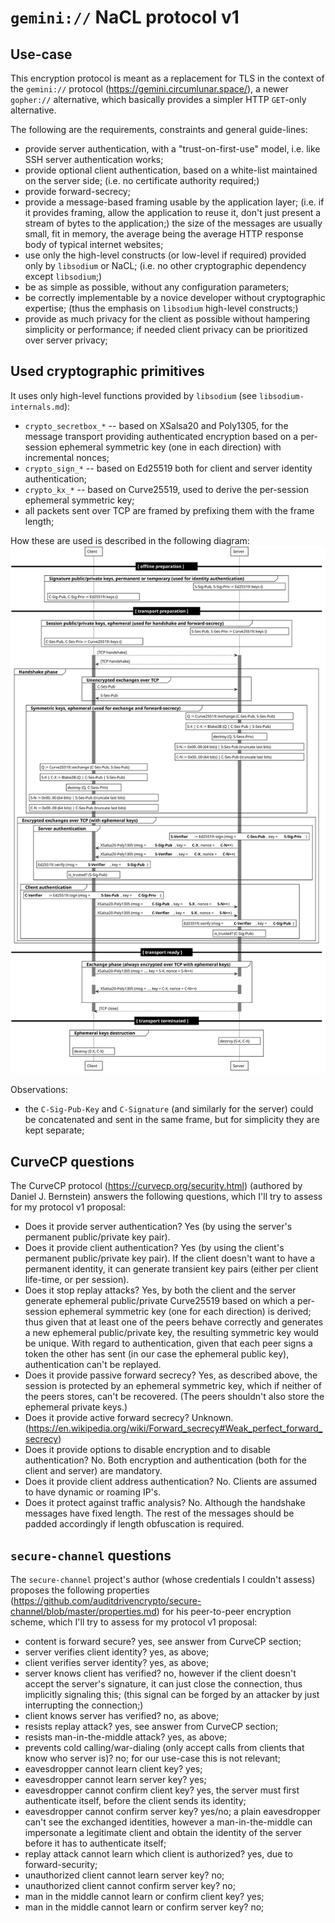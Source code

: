 
# `gemini://` NaCL protocol v1




## Use-case

This encryption protocol is meant as a replacement for TLS in the context of the `gemini://` protocol (https://gemini.circumlunar.space/), a newer `gopher://` alternative, which basically provides a simpler HTTP `GET`-only alternative.

The following are the requirements, constraints and general guide-lines:
* provide server authentication, with a "trust-on-first-use" model, i.e. like SSH server authentication works;
* provide optional client authentication, based on a white-list maintained on the server side;  (i.e. no certificate authority required;)
* provide forward-secrecy;
* provide a message-based framing usable by the application layer;  (i.e. if it provides framing, allow the application to reuse it, don't just present a stream of bytes to the application;)  the size of the messages are usually small, fit in memory, the average being the average HTTP response body of typical internet websites;
* use only the high-level constructs (or low-level if required) provided only by `libsodium` or NaCL;  (i.e. no other cryptographic dependency except `libsodium`;)
* be as simple as possible, without any configuration parameters;
* be correctly implementable by a novice developer without cryptographic expertise;  (thus the emphasis on `libsodium` high-level constructs;)
* provide as much privacy for the client as possible without hampering simplicity or performance;  if needed client privacy can be prioritized over server privacy;




## Used cryptographic primitives

It uses only high-level functions provided by `libsodium` (see `libsodium-internals.md`):
* `crypto_secretbox_*` -- based on XSalsa20 and Poly1305, for the message transport providing authenticated encryption based on a per-session ephemeral symmetric key (one in each direction) with incremental nonces;
* `crypto_sign_*` -- based on Ed25519 both for client and server identity authentication;
* `crypto_kx_*` -- based on Curve25519, used to derive the per-session ephemeral symmetric key;
* all packets sent over TCP are framed by prefixing them with the frame length;

How these are used is described in the following diagram:
![protocol-v1](./diagrams/protocol-v1.svg)

Observations:
* the `C-Sig-Pub-Key` and `C-Signature` (and similarly for the server) could be concatenated and sent in the same frame, but for simplicity they are kept separate;




## CurveCP questions

The CurveCP protocol (https://curvecp.org/security.html) (authored by Daniel J. Bernstein) answers the following questions, which I'll try to assess for my protocol v1 proposal:

* Does it provide server authentication?  Yes (by using the server's permanent public/private key pair).
* Does it provide client authentication?  Yes (by using the client's permanent public/private key pair).  If the client doesn't want to have a permanent identity, it can generate transient key pairs (either per client life-time, or per session).
* Does it stop replay attacks?  Yes, by both the client and the server generate ephemeral public/private Curve25519 based on which a per-session ephemeral symmetric key (one for each direction) is derived;  thus given that at least one of the peers behave correctly and generates a new ephemeral public/private key, the resulting symmetric key would be unique.  With regard to authentication, given that each peer signs a token the other has sent (in our case the ephemeral public key), authentication can't be replayed.
* Does it provide passive forward secrecy?  Yes, as described above, the session is protected by an ephemeral symmetric key, which if neither of the peers stores, can't be recovered.  (The peers shouldn't also store the ephemeral private keys.)
* Does it provide active forward secrecy?  Unknown.  (https://en.wikipedia.org/wiki/Forward_secrecy#Weak_perfect_forward_secrecy)
* Does it provide options to disable encryption and to disable authentication?  No.  Both encryption and authentication (both for the client and server) are mandatory.
* Does it provide client address authentication?  No.  Clients are assumed to have dynamic or roaming IP's.
* Does it protect against traffic analysis?  No.  Although the handshake messages have fixed length.  The rest of the messages should be padded accordingly if length obfuscation is required.




## `secure-channel` questions

The `secure-channel` project's author (whose credentials I couldn't assess) proposes the following properties (https://github.com/auditdrivencrypto/secure-channel/blob/master/properties.md) for his peer-to-peer encryption scheme, which I'll try to assess for my protocol v1 proposal:

* content is forward secure?  yes, see answer from CurveCP section;
* server verifies client identity?  yes, as above;
* client verifies server identity?  yes, as above;
* server knows client has verified?  no, however if the client doesn't accept the server's signature, it can just close the connection, thus implicitly signaling this;  (this signal can be forged by an attacker by just interrupting the connection;)
* client knows server has verified?  no, as above;
* resists replay attack?  yes, see answer from CurveCP section;
* resists man-in-the-middle attack?  yes, as above;
* prevents cold calling/war-dialing (only accept calls from clients that know who server is)?  no;  for our use-case this is not relevant;
* eavesdropper cannot learn client key?  yes;
* eavesdropper cannot learn server key?  yes;
* eavesdropper cannot confirm client key?  yes, the server must first authenticate itself, before the client sends its identity;
* eavesdropper cannot confirm server key?  yes/no;  a plain eavesdropper can't see the exchanged identities, however a man-in-the-middle can impersonate a legitimate client and obtain the identity of the server before it has to authenticate itself;
* replay attack cannot learn which client is authorized?  yes, due to forward-security;
* unauthorized client cannot learn server key?  no;
* unauthorized client cannot confirm server key?  no;
* man in the middle cannot learn or confirm client key? yes;
* man in the middle cannot learn or confirm server key? no;

